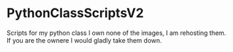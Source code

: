 PythonClassScriptsV2
====================
Scripts for my python class
I own none of the images, I am rehosting them. If you
are the ownere I would gladly take them down.
